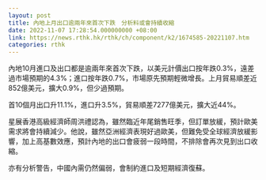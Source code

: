 ```yaml
---
layout: post
title: 內地上月出口逾兩年來首次下跌　分析料或會持續收縮
date: 2022-11-07 17:28:54.000000000 +08:00
link: https://news.rthk.hk/rthk/ch/component/k2/1674585-20221107.htm
categories: rthk
---
```


內地10月進口及出口都是逾兩年來首次下跌，以美元計價出口按年跌0.3%，遠差過市場預期的4.3%；進口按年跌0.7%，市場原先預期輕微增長。上月貿易順差近852億美元，擴大0.9%，但少過預期。

首10個月出口升11.1%，進口升3.5%，貿易順差7277億美元，擴大近44%。

星展香港高級經濟師周洪禮認為，雖然臨近年尾銷售旺季，但訂單放緩，預計歐美需求將會持續減少。他說，雖然亞洲經濟表現好過歐美，但難免受全球經濟放緩影響，加上高基數效應，預計內地的出口會疲弱一段時間，不排除會再次見到出口收縮。

亦有分析警告，中國內需仍然偏弱，會制約進口及短期經濟復蘇。
